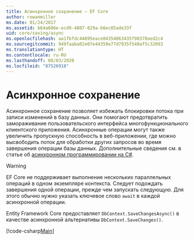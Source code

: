 ```yaml
---
title: Асинхронное сохранение — EF Core
author: rowanmiller
ms.date: 01/24/2017
ms.assetid: b64a606e-ecd9-4807-829a-b6ec05ade33f
uid: core/saving/async
ms.openlocfilehash: aa1fbfdc44895eace04354063435f98370aed2c4
ms.sourcegitcommit: 949faaba02e07e44359e77d7935f540af5c32093
ms.translationtype: HT
ms.contentlocale: ru-RU
ms.lasthandoff: 08/03/2020
ms.locfileid: "87526918"
---
```

# <a name="asynchronous-saving"></a>Асинхронное сохранение

Асинхронное сохранение позволяет избежать блокировки потока при записи изменений в базу данных. Они помогают предотвратить замораживание пользовательского интерфейса многофункционального клиентского приложения. Асинхронные операции могут также увеличить пропускную способность в веб-приложении, где можно высвободить поток для обработки других запросов во время завершения операции базы данных. Дополнительные сведения см. в статье об [асинхронном программировании на C#](/dotnet/csharp/async).

> [!WARNING]  
> EF Core не поддерживает выполнение нескольких параллельных операций в одном экземпляре контекста. Следует подождать завершения одной операции, прежде чем запускать следующую. Для этого обычно нужно указать ключевое слово `await` в каждой асинхронной операции.

Entity Framework Core предоставляет `DbContext.SaveChangesAsync()` в качестве асинхронной альтернативы `DbContext.SaveChanges()`.

[!code-csharp[Main](../../../samples/core/Saving/Async/Sample.cs#Sample)]
